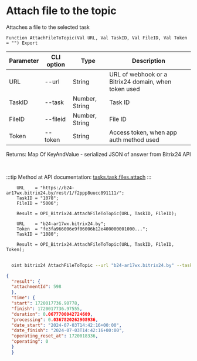 ﻿---
sidebar_position: 6
---

# Attach file to the topic
 Attaches a file to the selected task



`Function AttachFileToTopic(Val URL, Val TaskID, Val FileID, Val Token = "") Export`

  | Parameter | CLI option | Type | Description |
  |-|-|-|-|
  | URL | --url | String | URL of webhook or a Bitrix24 domain, when token used |
  | TaskID | --task | Number, String | Task ID |
  | FileID | --fileid | Number, String | File ID |
  | Token | --token | String | Access token, when app auth method used |

  
  Returns:  Map Of KeyAndValue - serialized JSON of answer from Bitrix24 API

<br/>

:::tip
Method at API documentation: [tasks.task.files.attach](https://dev.1c-bitrix.ru/rest_help/tasks/task/tasks/tasks_task_files_attach.php)
:::
<br/>


```bsl title="Code example"
    URL    = "https://b24-ar17wx.bitrix24.by/rest/1/f2ppp8uucc891111/";
    TaskID = "1078";
    FileID = "5006";

    Result = OPI_Bitrix24.AttachFileToTopic(URL, TaskID, FileID);

    URL    = "b24-ar17wx.bitrix24.by";
    Token  = "fe3fa966006e9f06006b12e400000001000...";
    TaskID = "1080";

    Result = OPI_Bitrix24.AttachFileToTopic(URL, TaskID, FileID, Token);
```



```sh title="CLI command example"
    
  oint bitrix24 AttachFileToTopic --url "b24-ar17wx.bitrix24.by" --task "1080" --fileid "5006" --token "fe3fa966006e9f06006b12e400000001000..."

```

```json title="Result"
{
  "result": {
  "attachmentId": 598
  },
  "time": {
  "start": 1720017736.90778,
  "finish": 1720017736.97555,
  "duration": 0.0677700042724609,
  "processing": 0.0367820262908936,
  "date_start": "2024-07-03T14:42:16+00:00",
  "date_finish": "2024-07-03T14:42:16+00:00",
  "operating_reset_at": 1720018336,
  "operating": 0
  }
  }
```

